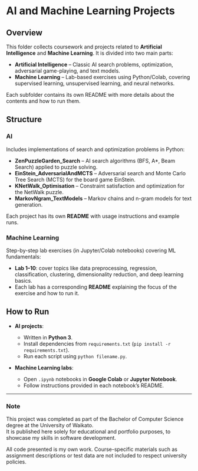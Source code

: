 # AI and Machine Learning Projects  

## Overview  
This folder collects coursework and projects related to **Artificial Intelligence** and **Machine Learning**. It is divided into two main parts:  

- **Artificial Intelligence** – Classic AI search problems, optimization, adversarial game-playing, and text models.  
- **Machine Learning** – Lab-based exercises using Python/Colab, covering supervised learning, unsupervised learning, and neural networks.  

Each subfolder contains its own README with more details about the contents and how to run them.  

## Structure  

### AI  
Includes implementations of search and optimization problems in Python:  
- **ZenPuzzleGarden_Search** – AI search algorithms (BFS, A*, Beam Search) applied to puzzle solving.  
- **EinStein_AdversarialAndMCTS** – Adversarial search and Monte Carlo Tree Search (MCTS) for the board game EinStein.  
- **KNetWalk_Optimisation** – Constraint satisfaction and optimization for the NetWalk puzzle.  
- **MarkovNgram_TextModels** – Markov chains and n-gram models for text generation.  

Each project has its own **README** with usage instructions and example runs.  

### Machine Learning  
Step-by-step lab exercises (in Jupyter/Colab notebooks) covering ML fundamentals:  
- **Lab 1–10**: cover topics like data preprocessing, regression, classification, clustering, dimensionality reduction, and deep learning basics.  
- Each lab has a corresponding **README** explaining the focus of the exercise and how to run it.  

## How to Run  
- **AI projects**:  
  - Written in **Python 3**.  
  - Install dependencies from `requirements.txt` (`pip install -r requirements.txt`).  
  - Run each script using `python filename.py`.  

- **Machine Learning labs**:  
  - Open `.ipynb` notebooks in **Google Colab** or **Jupyter Notebook**.  
  - Follow instructions provided in each notebook’s README.  
  
---

### Note

This project was completed as part of the Bachelor of Computer Science degree at the University of Waikato.  
It is published here solely for educational and portfolio purposes, to showcase my skills in software development.  

All code presented is my own work. Course-specific materials such as assignment descriptions or test data are not included to respect university policies.  

